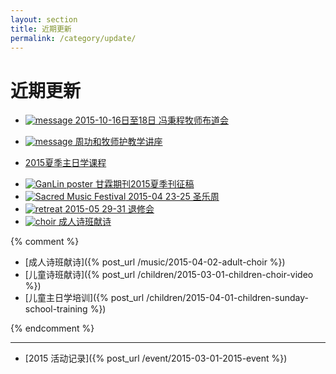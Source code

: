 ```yaml
---
layout: section
title: 近期更新
permalink: /category/update/
---
```


近期更新 
=========

* <a href="{% post_url /message/2015-10-18-20151018_Feng %}">
  <img src="{{ site.media_url }}/image/message_1.jpg"
        alt="message" class="img-thumbnail thumbnail-size"/> 
    2015-10-16日至18日 冯秉程牧师布道会
   </a>

* <a href="{% post_url /sundayschool/2015-08-15-chou %}"><img src="{{ site.media_url }}/image/message_1.jpg"
        alt="message" class="img-thumbnail thumbnail-size"/>  周功和牧师护教学讲座 </a>
 * <a href="{% post_url /sundayschool/2015-06-01-sunday-school-2015-summer %}"> 2015夏季主日学课程  </a>
 * <a href="{{site.media_url}}/doc/ganlin/GanLin_2015_poster.pdf">
        <img src="{{site.media_url}}/event/2015/20150615_ganlin.png"
        alt="GanLin poster" class="img-thumbnail thumbnail-size">
        甘霖期刊2015夏季刊征稿
   </a>
 
 * <a href="{% post_url /event/2015-04-23-sacred-music-festival %}">
           <img src="{{site.media_url}}/event/2015/20150423_music_festival.png"
           alt="Sacred Music Festival" class="img-thumbnail thumbnail-size">
   2015-04 23-25 圣乐周
   </a>
   
 * <a href="{{site.media_url}}/doc/retreat/2015_retreat_flyer.pdf">
      <img src="{{site.media_url}}/event/2015/20150529_retreat.png"
        alt="retreat" class="img-thumbnail thumbnail-size"> 
   2015-05 29-31 退修会     
        </a>
        
 * <a href="{% post_url /music/2015-04-02-adult-choir %}">
    <img src="http://media.wcec-home.org/image/piano_1.jpg" 
        alt="choir" class="img-thumbnail thumbnail-size"> 
      成人诗班献诗
    </a>
{% comment %}

 * [成人诗班献诗]({% post_url /music/2015-04-02-adult-choir %})
 * [儿童诗班献诗]({% post_url /children/2015-03-01-children-choir-video %})
 * [儿童主日学培训]({% post_url /children/2015-04-01-children-sunday-school-training %})

{% endcomment %}

----

 * [2015 活动记录]({% post_url /event/2015-03-01-2015-event %})

